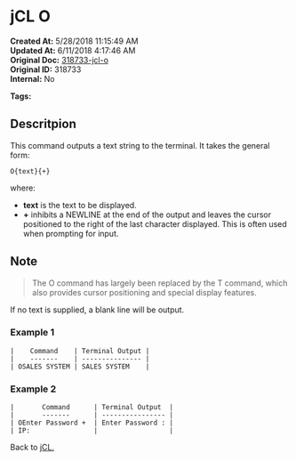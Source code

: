 # jCL O

**Created At:** 5/28/2018 11:15:49 AM  
**Updated At:** 6/11/2018 4:17:46 AM  
**Original Doc:** [318733-jcl-o](https://docs.jbase.com/45792-jcl/318733-jcl-o)  
**Original ID:** 318733  
**Internal:** No  

**Tags:**
<badge text='output' vertical='middle' />
<badge text='jcl' vertical='middle' />

## Descritpion

This command outputs a text string to the terminal. It takes the general form:

```
O{text}{+}
```

where:

- **text** is the text to be displayed.
- **+** inhibits a NEWLINE at the end of the output and leaves the cursor positioned to the right of the last character displayed. This is often used when prompting for input.

## Note

> The O command has largely been replaced by the T command, which also provides cursor positioning and special display features.

If no text is supplied, a blank line will be output.

### Example 1

```
|    Command    | Terminal Output |
|    -------    | --------------- |
| OSALES SYSTEM | SALES SYSTEM    |
```

### Example 2

```
|       Command      | Terminal Output  |
|       -------      | ---------------- |
| OEnter Password +  | Enter Password : |
| IP:                |                  |
```

Back to [jCL.](./../README.md)
